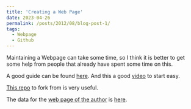 ```yaml
---
title: 'Creating a Web Page'
date: 2023-04-26
permalink: /posts/2012/08/blog-post-1/
tags:
  - Webpage
  - Github
---
```


Maintaining a Webpage can take some time, so I think it is better to get some help from people that already have spent some time on this. 

A good guide can be found [here](https://github.com/academicpages/academicpages.github.io).
And this a good [video](https://www.youtube.com/watch?v=g6AJ9qPPoyc) to start easy.

[This repo](https://github.com/academicpages/academicpages.github.io) to fork from is very useful.

The data for the [web page of the author](https://stuartgeiger.com/) is [here](https://github.com/staeiou/staeiou.github.io).



